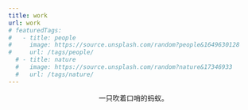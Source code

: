 ```yaml
---
title: work
url: work
# featuredTags:
#   - title: people
#     image: https://source.unsplash.com/random?people&1649630128
#     url: /tags/people/
  # - title: nature
  #   image: https://source.unsplash.com/random?nature&17346933
  #   url: /tags/nature/
---
```


<div align="center">
	<p>
        一只吹着口哨的蚂蚁。
	</p>
</div>

<!-- #### Photograph -->



